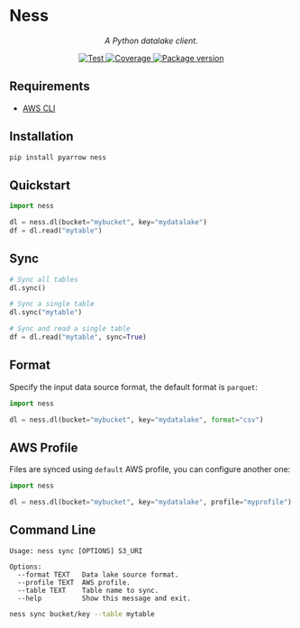 # Ness

<p align="center">
    <em>A Python datalake client.</em>
</p>
<p align="center">
    <a href="https://github.com/postpayio/ness/actions">
        <img src="https://github.com/postpayio/ness/actions/workflows/test-suite.yml/badge.svg" alt="Test">
    </a>
    <a href="https://codecov.io/gh/postpayio/ness">
        <img src="https://img.shields.io/codecov/c/github/postpayio/ness?color=%2334D058" alt="Coverage">
    </a>
    <a href="https://pypi.org/project/ness">
        <img src="https://img.shields.io/pypi/v/ness" alt="Package version">
    </a>
</p>

## Requirements

- [AWS CLI](https://docs.aws.amazon.com/cli/latest/userguide/getting-started-install.html)

## Installation

```sh
pip install pyarrow ness
```

## Quickstart

```py
import ness

dl = ness.dl(bucket="mybucket", key="mydatalake")
df = dl.read("mytable")
```

## Sync

```py
# Sync all tables
dl.sync()

# Sync a single table
dl.sync("mytable")

# Sync and read a single table
df = dl.read("mytable", sync=True)
```

## Format

Specify the input data source format, the default format is `parquet`:

```py
import ness

dl = ness.dl(bucket="mybucket", key="mydatalake", format="csv")
```

## AWS Profile

Files are synced using `default` AWS profile, you can configure another one:

```py
import ness

dl = ness.dl(bucket="mybucket", key="mydatalake", profile="myprofile")
```

## Command Line

```
Usage: ness sync [OPTIONS] S3_URI

Options:
  --format TEXT   Data lake source format.
  --profile TEXT  AWS profile.
  --table TEXT    Table name to sync.
  --help          Show this message and exit.
```

```sh
ness sync bucket/key --table mytable
```

